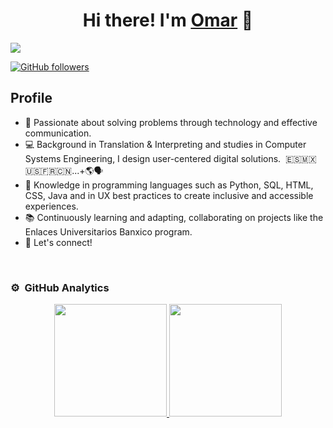 <div align="center">
<h1 align="center">Hi there! I'm <a href="https://aristi.dev](https://www.linkedin.com/in/omartorresit/">Omar</a> 👋</h1>
</div>
<img src="https://i.imgur.com/ZBsqE4L.png"">

[![GitHub followers](https://img.shields.io/github/followers/ot-code?style=social)](https://github.com/ot-code)

## Profile

- 🚀 Passionate about solving problems through technology and effective communication.
- 💻 Background in Translation & Interpreting and studies in Computer Systems Engineering, I design user-centered digital solutions.  🇪🇸🇲🇽🇺🇸🇫🇷🇨🇳...+🌎🗣️
- 🔧 Knowledge in programming languages such as Python, SQL, HTML, CSS, Java and in UX best practices to create inclusive and accessible experiences.
- 📚 Continuously learning and adapting, collaborating on projects like the Enlaces Universitarios Banxico program.
- 🤝 Let's connect!
<br>


### ⚙️ &nbsp;GitHub Analytics

<p align="center">
<a href="https://github.com/ot-code">
  <img height="180em" src="https://github-readme-stats-eight-theta.vercel.app/api?username=ot-code&show_icons=true&theme=algolia&include_all_commits=true&count_private=true"/>
  <img height="180em" src="https://github-readme-stats-eight-theta.vercel.app/api/top-langs/?username=ot-code&layout=compact&langs_count=8&theme=algolia"/>
</a>
</p>
